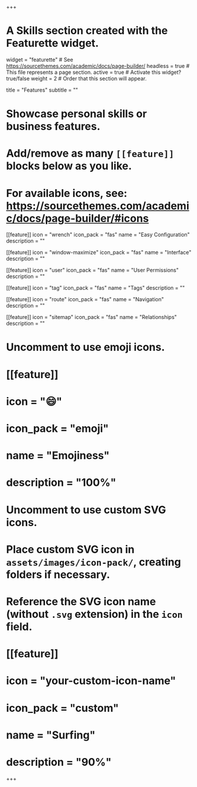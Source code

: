 +++
# A Skills section created with the Featurette widget.
widget = "featurette"  # See https://sourcethemes.com/academic/docs/page-builder/
headless = true  # This file represents a page section.
active = true  # Activate this widget? true/false
weight = 2  # Order that this section will appear.

title = "Features"
subtitle = ""

# Showcase personal skills or business features.
# 
# Add/remove as many `[[feature]]` blocks below as you like.
# 
# For available icons, see: https://sourcethemes.com/academic/docs/page-builder/#icons

[[feature]]
  icon = "wrench"
  icon_pack = "fas"
  name = "Easy Configuration"
  description = "" 

[[feature]]
  icon = "window-maximize"
  icon_pack = "fas"
  name = "Interface"
  description = ""  

[[feature]]
  icon = "user"
  icon_pack = "fas"
  name = "User Permissions"
  description = ""
  
[[feature]]
  icon = "tag"
  icon_pack = "fas"
  name = "Tags"
  description = ""  

[[feature]]
  icon = "route"
  icon_pack = "fas"
  name = "Navigation"
  description = ""  

[[feature]]
  icon = "sitemap"
  icon_pack = "fas"
  name = "Relationships"
  description = ""

# Uncomment to use emoji icons.
# [[feature]]
#  icon = ":smile:"
#  icon_pack = "emoji"
#  name = "Emojiness"
#  description = "100%"  

# Uncomment to use custom SVG icons.
# Place custom SVG icon in `assets/images/icon-pack/`, creating folders if necessary.
# Reference the SVG icon name (without `.svg` extension) in the `icon` field.
# [[feature]]
#  icon = "your-custom-icon-name"
#  icon_pack = "custom"
#  name = "Surfing"
#  description = "90%"

+++
